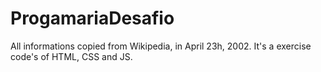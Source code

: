 # ProgamariaDesafio
All informations copied from Wikipedia, in April 23h, 2002. It's a exercise code's of HTML, CSS and JS.
